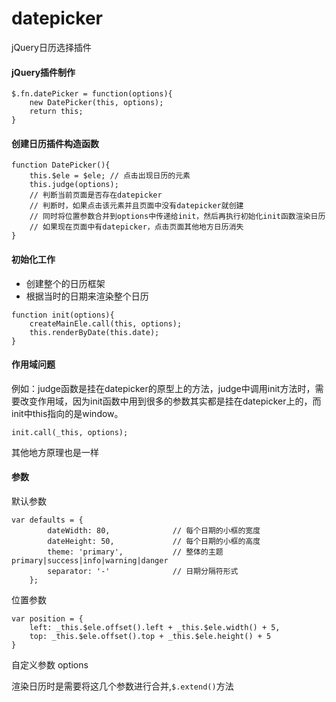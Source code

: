 # datepicker
jQuery日历选择插件

#### jQuery插件制作
```
$.fn.datePicker = function(options){
	new DatePicker(this, options);
	return this;
}
```

#### 创建日历插件构造函数
```
function DatePicker(){
	this.$ele = $ele; // 点击出现日历的元素
	this.judge(options); 
	// 判断当前页面是否存在datepicker
	// 判断时，如果点击该元素并且页面中没有datepicker就创建
	// 同时将位置参数合并到options中传递给init，然后再执行初始化init函数渲染日历
	// 如果现在页面中有datepicker，点击页面其他地方日历消失
}
```

#### 初始化工作
* 创建整个的日历框架
* 根据当时的日期来渲染整个日历
```
function init(options){
	createMainEle.call(this, options);
	this.renderByDate(this.date);
}
```

#### 作用域问题
例如：judge函数是挂在datepicker的原型上的方法，judge中调用init方法时，需要改变作用域，因为init函数中用到很多的参数其实都是挂在datepicker上的，而init中this指向的是window。
```
init.call(_this, options);
```
其他地方原理也是一样

#### 参数
默认参数
```
var defaults = { 
		dateWidth: 80, 				// 每个日期的小框的宽度
		dateHeight: 50, 			// 每个日期的小框的高度
		theme: 'primary',			// 整体的主题 primary|success|info|warning|danger
		separator: '-' 				// 日期分隔符形式
	};
```
位置参数
```
var position = {
	left: _this.$ele.offset().left + _this.$ele.width() + 5,
	top: _this.$ele.offset().top + _this.$ele.height() + 5
}
```
自定义参数
options

渲染日历时是需要将这几个参数进行合并,`$.extend()`方法
